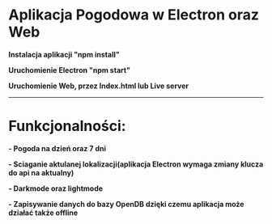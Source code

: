 # Aplikacja Pogodowa w Electron oraz Web

**Instalacja aplikacji "npm install"**

**Uruchomienie Electron "npm start"**

**Uruchomienie Web, przez Index.html lub Live server**
****
# Funkcjonalności:
**- Pogoda na dzień oraz 7 dni**

**- Sciaganie aktulanej lokalizacji(aplikacja Electron wymaga zmiany klucza do api na aktualny)**

**- Darkmode oraz lightmode**

**- Zapisywanie danych do bazy OpenDB dzięki czemu aplikacja może działać także offline**

